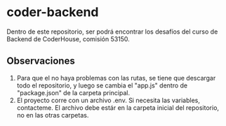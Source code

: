 # coder-backend

Dentro de este repositorio, ser podrá encontrar los desafíos del curso de Backend de CoderHouse, comisión 53150.


## Observaciones

1. Para que el no haya problemas con las rutas, se tiene que descargar todo el repositorio, y luego se cambia el "app.js" dentro de "package.json" de la carpeta principal.
2. El proyecto corre con un archivo .env. Si necesita las variables, contacteme.
El archivo debe estár en la carpeta inicial del repositorio, no en las otras carpetas.